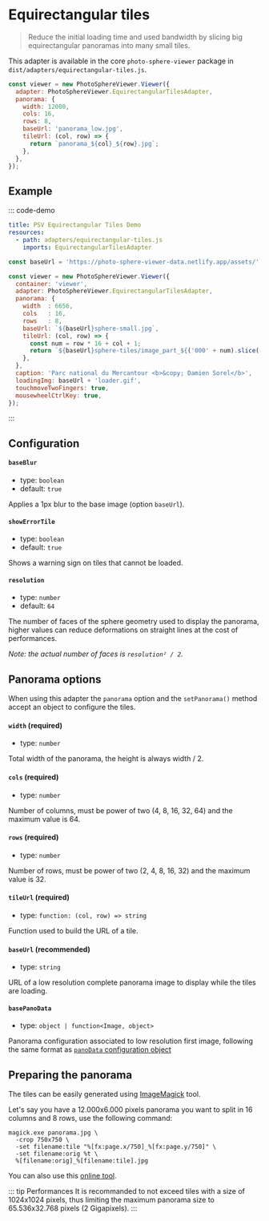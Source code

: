 # Equirectangular tiles

> Reduce the initial loading time and used bandwidth by slicing big equirectangular panoramas into many small tiles.

This adapter is available in the core `photo-sphere-viewer` package in `dist/adapters/equirectangular-tiles.js`.

```js
const viewer = new PhotoSphereViewer.Viewer({
  adapter: PhotoSphereViewer.EquirectangularTilesAdapter,
  panorama: {
    width: 12000,
    cols: 16,
    rows: 8,
    baseUrl: 'panorama_low.jpg',
    tileUrl: (col, row) => {
      return `panorama_${col}_${row}.jpg`;
    },
  },
});
```


## Example

::: code-demo

```yaml
title: PSV Equirectangular Tiles Demo
resources:
  - path: adapters/equirectangular-tiles.js
    imports: EquirectangularTilesAdapter
```

```js
const baseUrl = 'https://photo-sphere-viewer-data.netlify.app/assets/';

const viewer = new PhotoSphereViewer.Viewer({
  container: 'viewer',
  adapter: PhotoSphereViewer.EquirectangularTilesAdapter,
  panorama: {
    width  : 6656,
    cols   : 16,
    rows   : 8,
    baseUrl: `${baseUrl}sphere-small.jpg`,
    tileUrl: (col, row) => {
      const num = row * 16 + col + 1;
      return `${baseUrl}sphere-tiles/image_part_${('000' + num).slice(-3)}.jpg`;
    },
  },
  caption: 'Parc national du Mercantour <b>&copy; Damien Sorel</b>',
  loadingImg: baseUrl + 'loader.gif',
  touchmoveTwoFingers: true,
  mousewheelCtrlKey: true,
});
```

:::


## Configuration

#### `baseBlur`
- type: `boolean`
- default: `true`

Applies a 1px blur to the base image (option `baseUrl`).

#### `showErrorTile`
- type: `boolean`
- default: `true`

Shows a warning sign on tiles that cannot be loaded.

#### `resolution`
- type: `number`
- default: `64`

The number of faces of the sphere geometry used to display the panorama, higher values can reduce deformations on straight lines at the cost of performances.

_Note: the actual number of faces is `resolution² / 2`._


## Panorama options

When using this adapter the `panorama` option and the `setPanorama()` method accept an object to configure the tiles.

#### `width` (required)
- type: `number`

Total width of the panorama, the height is always width / 2.

#### `cols` (required)
- type: `number`

Number of columns, must be power of two (4, 8, 16, 32, 64) and the maximum value is 64.

#### `rows` (required)
- type: `number`

Number of rows, must be power of two (2, 4, 8, 16, 32) and the maximum value is 32.

#### `tileUrl` (required)
- type: `function: (col, row) => string`

Function used to build the URL of a tile.

#### `baseUrl` (recommended)
- type: `string`

URL of a low resolution complete panorama image to display while the tiles are loading.

#### `basePanoData`
- type: `object | function<Image, object>`

Panorama configuration associated to low resolution first image, following the same format as [`panoData` configuration object](../config.md#panodata)


## Preparing the panorama

The tiles can be easily generated using [ImageMagick](https://imagemagick.org) tool.

Let's say you have a 12.000x6.000 pixels panorama you want to split in 16 columns and 8 rows, use the following command:

```
magick.exe panorama.jpg \
  -crop 750x750 \
  -set filename:tile "%[fx:page.x/750]_%[fx:page.y/750]" \
  -set filename:orig %t \
  %[filename:orig]_%[filename:tile].jpg
```

You can also use this [online tool](https://pinetools.com/split-image).


::: tip Performances
It is recommanded to not exceed tiles with a size of 1024x1024 pixels, thus limiting the maximum panorama size to 65.536x32.768 pixels (2 Gigapixels).
:::
